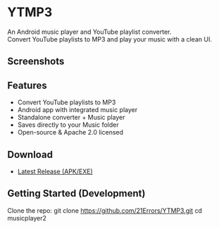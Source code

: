 # YTMP3

An Android music player and YouTube playlist converter.  
Convert YouTube playlists to MP3 and play your music with a clean UI.  

##  Screenshots



##  Features
- Convert YouTube playlists to MP3
- Android app with integrated  music player
- Standalone converter + Music player
- Saves directly to your Music folder
- Open-source & Apache 2.0 licensed

## Download
- [Latest Release (APK/EXE)](https://github.com/21Errors/YTMP3/releases)

## Getting Started (Development)
Clone the repo:
git clone  https://github.com/21Errors/YTMP3.git
cd musicplayer2


